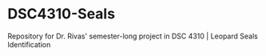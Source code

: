 # DSC4310-Seals
Repository for Dr. Rivas' semester-long project in DSC 4310 | Leopard Seals Identification
